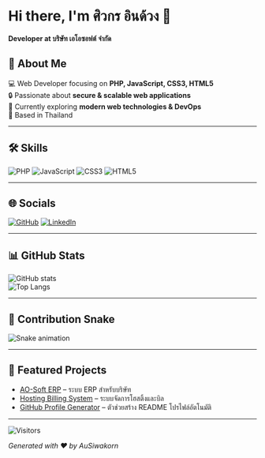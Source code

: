 # Hi there, I'm ศิวกร อินด้วง 👋

**Developer at บริษัท เอโอซอฟต์ จำกัด**

## 🚀 About Me
💻 Web Developer focusing on **PHP, JavaScript, CSS3, HTML5**  
🔒 Passionate about **secure & scalable web applications**  
🌱 Currently exploring **modern web technologies & DevOps**  
📍 Based in Thailand  

---

## 🛠 Skills
![PHP](https://img.shields.io/badge/-PHP-777BB4?style=flat-square&logo=php&logoColor=white)
![JavaScript](https://img.shields.io/badge/-JavaScript-F7DF1E?style=flat-square&logo=javascript&logoColor=black)
![CSS3](https://img.shields.io/badge/-CSS3-1572B6?style=flat-square&logo=css3&logoColor=white)
![HTML5](https://img.shields.io/badge/-HTML5-E34F26?style=flat-square&logo=html5&logoColor=white)

---

## 🌐 Socials
[![GitHub](https://img.shields.io/badge/-GitHub-181717?style=flat-square&logo=github&logoColor=white)](https://github.com/AuSiwakorn)
[![LinkedIn](https://img.shields.io/badge/-LinkedIn-0A66C2?style=flat-square&logo=linkedin&logoColor=white)](https://linkedin.com/in/AuSiwakorn)

---

## 📊 GitHub Stats  

![GitHub stats](https://github-readme-stats.vercel.app/api?username=AuSiwakorn&show_icons=true&theme=tokyonight&count_private=true)  
![Top Langs](https://github-readme-stats.vercel.app/api/top-langs/?username=AuSiwakorn&layout=compact&theme=tokyonight)

---

## 🐍 Contribution Snake  

![Snake animation](https://github.com/AuSiwakorn/AuSiwakorn/blob/output/github-contribution-grid-snake.svg)

---

## 💼 Featured Projects  

- [AO-Soft ERP](https://github.com/AuSiwakorn/ao-soft-erp) – ระบบ ERP สำหรับบริษัท  
- [Hosting Billing System](https://github.com/AuSiwakorn/hosting-billing) – ระบบจัดการโฮสติ้งและบิล  
- [GitHub Profile Generator](https://github.com/AuSiwakorn/github-profile-generator) – ตัวช่วยสร้าง README โปรไฟล์อัตโนมัติ  

---

![Visitors](https://komarev.com/ghpvc/?username=AuSiwakorn&color=blue&style=flat-square)

*Generated with ❤️ by AuSiwakorn*
